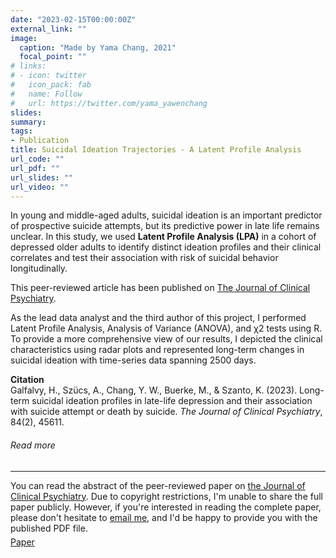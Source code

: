 ```yaml
---
date: "2023-02-15T00:00:00Z"
external_link: ""
image:
  caption: "Made by Yama Chang, 2021"
  focal_point: ""
# links:
# - icon: twitter
#   icon_pack: fab
#   name: Follow
#   url: https://twitter.com/yama_yawenchang
slides: 
summary: 
tags:
- Publication
title: Suicidal Ideation Trajectories - A Latent Profile Analysis
url_code: ""
url_pdf: ""
url_slides: ""
url_video: ""
---
```


<p>In young and middle-aged adults, suicidal ideation is an important predictor of prospective suicide attempts, but its predictive power in late life remains unclear. In this study, we used <strong>Latent Profile Analysis (LPA)</strong> in a cohort of depressed older adults to identify distinct ideation profiles and their clinical correlates and test their association with risk of suicidal behavior longitudinally.</p>
                    <p>This peer-reviewed article has been published on <a href="https://www-psychiatrist-com.proxy.library.stonybrook.edu/jcp/depression/long-term-suicidal-ideation-profiles-late-life-depression-association-suicide-attempt-death/">The Journal of Clinical Psychiatry</a>.</p>
                    <p>As the lead data analyst and the third author of this project, I performed Latent Profile Analysis, Analysis of Variance (ANOVA), and χ2 tests using R. To provide a more comprehensive view of our results, I depicted the clinical characteristics using radar plots and represented long-term changes in suicidal ideation with time-series data spanning 2500 days.</p>
<p><strong>Citation</strong><br>                
Galfalvy, H., Szücs, A., Chang, Y. W., Buerke, M., & Szanto, K. (2023). Long-term suicidal ideation profiles in late-life depression and their association with suicide attempt or death by suicide. <i>The Journal of Clinical Psychiatry</i>, 84(2), 45611.
                    <h6>Read more</h6>
                    <hr>
                    <span>You can read the abstract of the peer-reviewed paper on <a
                        href="https://www.psychiatrist.com/jcp/depression/long-term-suicidal-ideation-profiles-late-life-depression-association-suicide-attempt-death/">the Journal of Clinical Psychiatry</a>. Due to copyright restrictions, I'm unable to share the full paper publicly. However, if you're interested in reading the complete paper, please don't hesitate to <a href="mailto:yc3508@tc.columbia.edu">email me</a>, and I'd be happy to provide you with the published PDF file.</span>
                    <div style="margin-top: 5px;">
                      <a class="btn btn-primary btn text-uppercase js-scroll-trigger"
                        href="https://www.psychiatrist.com/jcp/depression/long-term-suicidal-ideation-profiles-late-life-depression-association-suicide-attempt-death/">Paper</a>
                    </div>
  
